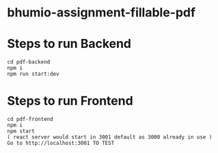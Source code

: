 # bhumio-assignment-fillable-pdf

# Steps to run Backend

```
cd pdf-backend
npm i
npm run start:dev
```

# Steps to run Frontend

```
cd pdf-frontend
npm i
npm start
( react server would start in 3001 default as 3000 already in use )
Go to http://localhost:3001 TO TEST
```
